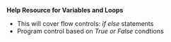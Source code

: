 **Help Resource for Variables and Loops**
* This will cover flow controls: _if else_ statements
* Program control based on _True or False_ condtions
